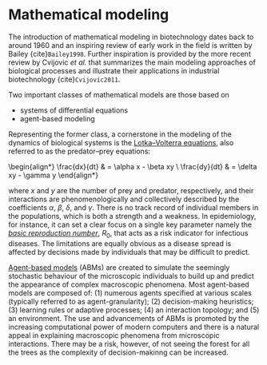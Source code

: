 # Mathematical modeling

The introduction of mathematical modeling in biotechnology dates back to around 1960 and an inspiring review of early work in the field is written by Bailey {cite}`Bailey1998`. Further inspiration is provided by the more recent review by Cvijovic *et al.* that summarizes the main modeling approaches of biological processes and illustrate their applications in industrial biotechnology {cite}`Cvijovic2011`.

Two important classes of mathematical models are those based on

- systems of differential equations
- agent-based modeling

Representing the former class, a cornerstone in the modeling of the dynamics of biological systems is the [Lotka–Volterra equations](https://en.wikipedia.org/wiki/Lotka%E2%80%93Volterra_equations), also referred to as the predator–prey equations:

\begin{align*}
\frac{dx}{dt} & = \alpha x - \beta xy \\
\frac{dy}{dt} & = \delta xy - \gamma y
\end{align*}

where $x$ and $y$ are the number of prey and predator, respectively, and their interactions are phenomenologically and collectively described by the coefficients $\alpha$, $\beta$, $\delta$, and $\gamma$. There is no track record of individual members in the populations, which is both a strength and a weakness. In epidemiology, for instance, it can set a clear focus on a single key parameter namely the *[basic reproduction number](https://en.wikipedia.org/wiki/Basic_reproduction_number)*, $R_0$, that acts as a risk indicator for infectious diseases. The limitations are equally obvious as a disease spread is affected by decisions made by individuals that may be difficult to predict.

[Agent-based models](https://en.wikipedia.org/wiki/Agent-based_model) (ABMs) are created to simulate the seemingly stochastic behaviour of the microscopic individuals to build up and predict the appearance of complex macroscopic phenomena. Most agent-based models are composed of: (1) numerous agents specified at various scales (typically referred to as agent-granularity); (2) decision-making heuristics; (3) learning rules or adaptive processes; (4) an interaction topology; and (5) an environment. The use and advancements of ABMs is promoted by the increasing computational power of modern computers and there is a natural appeal in explaining macroscopic phenomena from microscopic interactions. There may be a risk, however, of not seeing the forest for all the trees as the complexity of decision-makinng can be increased.